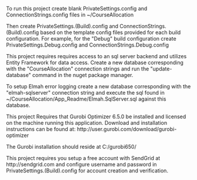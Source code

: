 
<p>To run this project create blank PrivateSettings.config and ConnectionStrings.config files in ~/CourseAllocation</p>

<p>Then create PrivateSettings.(Build).config and ConnectionStrings.(Build).config based on the template config files provided for each build configuration.  For example, for the "Debug" build configuration create PrivateSettings.Debug.config and ConnectionStrings.Debug.config<p/>

<p>This project requires requires access to an sql server backend and utilizes Entity Framework for data access.  Create a new database corresponding with the "CourseAllocation" connection strings and run the "update-database" command in the nuget package manager.</p>

<p>To setup Elmah error logging create a new database corresponding with the "elmah-sqlserver" connection string and execute the sql found in  ~/CourseAllocation/App_Readme/Elmah.SqlServer.sql against this database.</p>


<p>This project Requires that Gurobi Optimizer 6.5.0 be installed and licensed on the machine running this application.  Download and installation instructions can be found at: http://user.gurobi.com/download/gurobi-optimizer</p>
<p>The Gurobi installation should reside at C:/gurobi650/ </p>


<p>This project requires you setup a free account with SendGrid at http://sendgrid.com and configure username and password in PrivateSettings.(Build).config for account creation and verification.</p>
